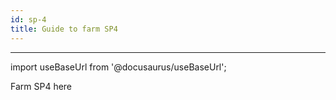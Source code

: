 ```yaml
---
id: sp-4
title: Guide to farm SP4
---
```


___

import useBaseUrl from '@docusaurus/useBaseUrl';

Farm SP4 here
